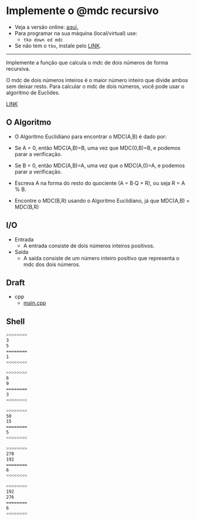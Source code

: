 # Implemente o @mdc recursivo

- Veja a versão online: [aqui.](https://github.com/qxcodeed/arcade/blob/master/base/mdc/Readme.md)
- Para programar na sua máquina (local/virtual) use:
  - `tko down ed mdc`
- Se não tem o `tko`, instale pelo [LINK](https://github.com/senapk/tko#tko).

---

Implemente a função que calcula o mdc de dois números de forma recursiva.

O mdc de dois números inteiros é o maior número inteiro que divide ambos sem deixar resto.
Para calcular o mdc de dois números, você pode usar o algoritmo de Euclides.

[LINK](https://pt.khanacademy.org/computing/computer-science/cryptography/modarithmetic/a/the-euclidean-algorithm)

## O Algoritmo

- O Algoritmo Euclidiano para encontrar o MDC(A,B) é dado por:

- Se A = 0, então MDC(A,B)=B, uma vez que MDC(0,B)=B, e podemos parar a verificação.  
- Se B = 0, então MDC(A,B)=A, uma vez que o MDC(A,0)=A, e podemos parar a verificação.  
- Escreva A na forma do resto do quociente (A = B⋅Q + R), ou seja R = A % B.
- Encontre o MDC(B,R) usando o Algoritmo Euclidiano, já que MDC(A,B) = MDC(B,R)

## I/O

- Entrada
  - A entrada consiste de dois números inteiros positivos.
- Saída
  - A saída consiste de um número inteiro positivo que representa o mdc dos dois números.

## Draft

<!-- links .cache/draft -->
- cpp
  - [main.cpp](https://github.com/qxcodeed/arcade/blob/master/base/mdc/.cache/draft/cpp/main.cpp)
<!-- links -->

## Shell

```bash
>>>>>>>>
3
5
========
1
<<<<<<<<

>>>>>>>>
6
9
========
3
<<<<<<<<

>>>>>>>>
50
15
========
5
<<<<<<<<

>>>>>>>>
270
192
========
6
<<<<<<<<

>>>>>>>>
192
276
========
6
<<<<<<<<
```
